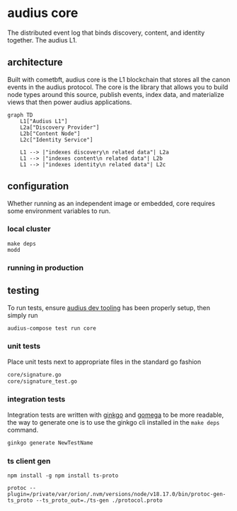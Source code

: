 # audius core

The distributed event log that binds discovery, content, and identity together. The audius L1.

## architecture

Built with cometbft, audius core is the L1 blockchain that stores all the canon events in the audius protocol. The core is the library that allows you to build node types around this source, publish events, index data, and materialize views that then power audius applications.

```mermaid
graph TD
    L1["Audius L1"]
    L2a["Discovery Provider"]
    L2b["Content Node"]
    L2c["Identity Service"]

    L1 --> |"indexes discovery\n related data"| L2a
    L1 --> |"indexes content\n related data"| L2b
    L1 --> |"indexes identity\n related data"| L2c

```

## configuration

Whether running as an independent image or embedded, core requires some environment variables to run.

### local cluster
```
make deps
modd
```

### running in production


## testing

To run tests, ensure [audius dev tooling](https://github.com/AudiusProject/audius-protocol/blob/main/dev-tools/README.md) has been properly setup, then simply run 

```bash
audius-compose test run core
```

### unit tests

Place unit tests next to appropriate files in the standard go fashion

```bash
core/signature.go
core/signature_test.go
```

### integration tests

Integration tests are written with [ginkgo](https://github.com/onsi/ginkgo) and [gomega](https://github.com/onsi/gomega) to be more readable, the way to generate one is to use the ginkgo cli installed in the `make deps` command.

```bash
ginkgo generate NewTestName
```

### ts client gen

```
npm install -g npm install ts-proto

protoc --plugin=/private/var/orion/.nvm/versions/node/v18.17.0/bin/protoc-gen-ts_proto --ts_proto_out=./ts-gen ./protocol.proto
```
